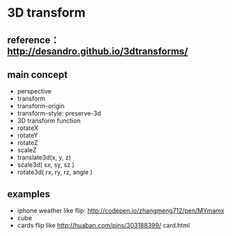 # 3D transform

## reference：http://desandro.github.io/3dtransforms/

## main concept

- perspective
- transform
 - transform-origin
 - transform-style: preserve-3d
- 3D transform function
 - rotateX
 - rotateY
 - rotateZ
 - scaleZ
 - translate3d(x, y, z)
 - scale3d( sx, sy, sz )
 - rotate3d( rx, ry, rz, angle )

## examples
- iphone weather like flip: http://codepen.io/zhangmeng712/pen/MYmamx
- cube
- cards flip like http://huaban.com/pins/303188399/  card.html

